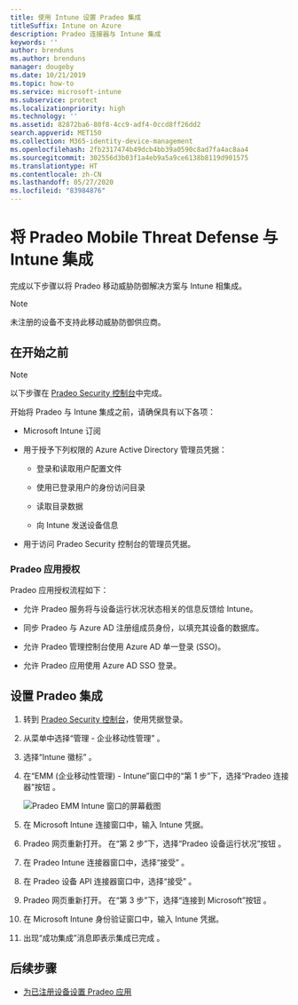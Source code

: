 ```yaml
---
title: 使用 Intune 设置 Pradeo 集成
titleSuffix: Intune on Azure
description: Pradeo 连接器与 Intune 集成
keywords: ''
author: brenduns
ms.author: brenduns
manager: dougeby
ms.date: 10/21/2019
ms.topic: how-to
ms.service: microsoft-intune
ms.subservice: protect
ms.localizationpriority: high
ms.technology: ''
ms.assetid: 82872ba6-80f8-4cc9-adf4-0ccd8ff26dd2
search.appverid: MET150
ms.collection: M365-identity-device-management
ms.openlocfilehash: 2fb2317474b49dcb4bb39a0590c8ad7fa4ac8aa4
ms.sourcegitcommit: 302556d3b03f1a4eb9a5a9ce6138b8119d901575
ms.translationtype: HT
ms.contentlocale: zh-CN
ms.lasthandoff: 05/27/2020
ms.locfileid: "83984876"
---
```

# <a name="integrate-pradeo-mobile-threat-defense-with-intune"></a>将 Pradeo Mobile Threat Defense 与 Intune 集成

完成以下步骤以将 Pradeo 移动威胁防御解决方案与 Intune 相集成。

> [!NOTE]  
> 未注册的设备不支持此移动威胁防御供应商。

## <a name="before-you-begin"></a>在开始之前

> [!NOTE]
> 以下步骤在 [Pradeo Security 控制台](https://pradeo-security.com/)中完成。

开始将 Pradeo 与 Intune 集成之前，请确保具有以下各项：

- Microsoft Intune 订阅

- 用于授予下列权限的 Azure Active Directory 管理员凭据：

  - 登录和读取用户配置文件

  - 使用已登录用户的身份访问目录

  - 读取目录数据

  - 向 Intune 发送设备信息

- 用于访问 Pradeo Security 控制台的管理员凭据。

### <a name="pradeo-app-authorization"></a>Pradeo 应用授权

Pradeo 应用授权流程如下：

- 允许 Pradeo 服务将与设备运行状况状态相关的信息反馈给 Intune。

- 同步 Pradeo 与 Azure AD 注册组成员身份，以填充其设备的数据库。

- 允许 Pradeo 管理控制台使用 Azure AD 单一登录 (SSO)。

- 允许 Pradeo 应用使用 Azure AD SSO 登录。

## <a name="to-set-up-pradeo-integration"></a>设置 Pradeo 集成

1. 转到 [Pradeo Security 控制台](https://www.pradeo-security.com)，使用凭据登录。

2. 从菜单中选择“管理 - 企业移动性管理”  。

3. 选择“Intune 徽标”  。

4. 在“EMM (企业移动性管理) - Intune”窗口中的“第 1 步”下，选择“Pradeo 连接器”按钮    。 

    ![Pradeo EMM Intune 窗口的屏幕截图](./media/pradeo-mtd-connector-integration/pradeo_setup.png)

5. 在 Microsoft Intune 连接窗口中，输入 Intune 凭据。

5. Pradeo 网页重新打开。 在“第 2 步”下，选择“Pradeo 设备运行状况”按钮   。

7. 在 Pradeo Intune 连接器窗口中，选择“接受”  。 

8. 在 Pradeo 设备 API 连接器窗口中，选择“接受”  。

9. Pradeo 网页重新打开。 在“第 3 步”下，选择“连接到 Microsoft”按钮   。 

10. 在 Microsoft Intune 身份验证窗口中，输入 Intune 凭据。

11. 出现“成功集成”消息即表示集成已完成  。

## <a name="next-steps"></a>后续步骤

- [为已注册设备设置 Pradeo 应用](mtd-apps-ios-app-configuration-policy-add-assign.md)
